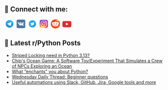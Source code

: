 ## 🔎 Connect with me:
[<img src="https://github.com/bullbesh/bullbesh/blob/main/images/Telegram.png" width="32" height="32" />](https://t.me/bullbesh)
[<img src="https://github.com/bullbesh/bullbesh/blob/main/images/VK.png" width="32" height="32" />](https://vk.com/bullbesh)
[<img src="https://github.com/bullbesh/bullbesh/blob/main/images/Twitter.png" width="32" height="32" />](https://twitter.com/bullbesh1)
[<img src="https://github.com/bullbesh/bullbesh/blob/main/images/Instagram.png" width="32" height="32" />](https://www.instagram.com/bullbesh)
[<img src="https://github.com/bullbesh/bullbesh/blob/main/images/Reddit.png" width="32" height="32" />](https://www.reddit.com/user/bullbesh)
[<img src="https://github.com/bullbesh/bullbesh/blob/main/images/YouTube.png" width="32" height="32" />](https://www.youtube.com/channel/UCtfjRs6uzgq5mfm8S06WTcg)

## 📕 Latest r/Python Posts
<!-- BLOG-POST-LIST:START -->
- [Striped Locking need in Python 3.13?](https://www.reddit.com/r/Python/comments/1ema56q/striped_locking_need_in_python_313/)
- [Chip&#39;s Ocean Game: A Software Toy/Experiment That Simulates a Crew of NPCs Exploring an Ocean](https://www.reddit.com/r/Python/comments/1em0woz/chips_ocean_game_a_software_toyexperiment_that/)
- [What “enchants” you about Python?](https://www.reddit.com/r/Python/comments/1em0heb/what_enchants_you_about_python/)
- [Wednesday Daily Thread: Beginner questions](https://www.reddit.com/r/Python/comments/1elxc34/wednesday_daily_thread_beginner_questions/)
- [Useful automations using Slack, GitHub, Jira, Google tools and more](https://www.reddit.com/r/Python/comments/1elttxs/useful_automations_using_slack_github_jira_google/)
<!-- BLOG-POST-LIST:END -->
